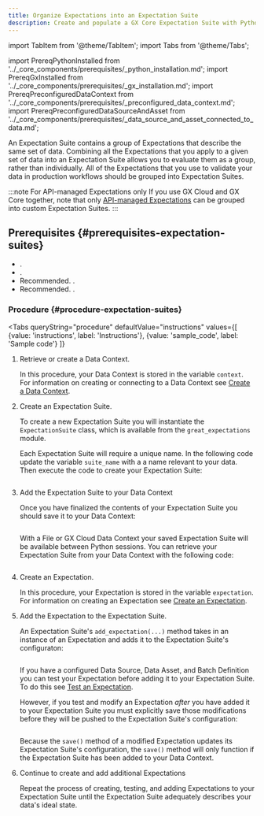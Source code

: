 ```yaml
---
title: Organize Expectations into an Expectation Suite
description: Create and populate a GX Core Expectation Suite with Python.
---
```

import TabItem from '@theme/TabItem';
import Tabs from '@theme/Tabs';

import PrereqPythonInstalled from '../_core_components/prerequisites/_python_installation.md';
import PrereqGxInstalled from '../_core_components/prerequisites/_gx_installation.md';
import PrereqPreconfiguredDataContext from '../_core_components/prerequisites/_preconfigured_data_context.md';
import PrereqPreconfiguredDataSourceAndAsset from '../_core_components/prerequisites/_data_source_and_asset_connected_to_data.md';

An Expectation Suite contains a group of Expectations that describe the same set of data.  Combining all the Expectations that you apply to a given set of data into an Expectation Suite allows you to evaluate them as a group, rather than individually.  All of the Expectations that you use to validate your data in production workflows should be grouped into Expectation Suites.

:::note For API-managed Expectations only
If you use GX Cloud and GX Core together, note that only [API-managed Expectations](/cloud/expectations/manage_expectations.md#gx-managed-vs-api-managed-expectations) can be grouped into custom Expectation Suites.
:::

## Prerequisites {#prerequisites-expectation-suites}

- <PrereqPythonInstalled/>.
- <PrereqGxInstalled/>.
- Recommended. <PrereqPreconfiguredDataContext/>.
- Recommended. <PrereqPreconfiguredDataSourceAndAsset/>.

### Procedure {#procedure-expectation-suites}

<Tabs 
   queryString="procedure"
   defaultValue="instructions"
   values={[
      {value: 'instructions', label: 'Instructions'},
      {value: 'sample_code', label: 'Sample code'}
   ]}
>

<TabItem value="instructions" label="Instructions">

1. Retrieve or create a Data Context.

   In this procedure, your Data Context is stored in the variable `context`.  For information on creating or connecting to a Data Context see [Create a Data Context](/core/set_up_a_gx_environment/create_a_data_context.md).

2. Create an Expectation Suite.

   To create a new Expectation Suite you will instantiate the `ExpectationSuite` class, which is available from the `great_expectations` module.

   Each Expectation Suite will require a unique name.  In the following code update the variable `suite_name` with a a name relevant to your data.  Then execute the code to create your Expectation Suite:

   ```python title="Python input" name="docs/docusaurus/docs/core/define_expectations/_examples/organize_expectations_into_suites.py - create an Expectation Suite"
   ```

3. Add the Expectation Suite to your Data Context

   Once you have finalized the contents of your Expectation Suite you should save it to your Data Context:  

   ```python title="Python input" name="docs/docusaurus/docs/core/define_expectations/_examples/organize_expectations_into_suites.py - add Expectation Suite to the Data Context"
   ```

   With a File or GX Cloud Data Context your saved Expectation Suite will be available between Python sessions.  You can retrieve your Expectation Suite from your Data Context with the following code:

   ```python title="Python input" name="docs/docusaurus/docs/core/define_expectations/_examples/organize_expectations_into_suites.py - retrieve an Expectation Suite"
   ```

4. Create an Expectation.

   In this procedure, your Expectation is stored in the variable `expectation`.  For information on creating an Expectation see [Create an Expectation](./create_an_expectation.md).

5. Add the Expectation to the Expectation Suite.

   An Expectation Suite's `add_expectation(...)` method takes in an instance of an Expectation and adds it to the Expectation Suite's configuraton: 

   ```python title="Python input" name="docs/docusaurus/docs/core/define_expectations/_examples/organize_expectations_into_suites.py - add an Expectation in a variable to an Expectation Suite"
   ```

   If you have a configured Data Source, Data Asset, and Batch Definition you can test your Expectation before adding it to your Expectation Suite.  To do this see [Test an Expectation](./test_an_expectation.md).

   However, if you test and modify an Expectation _after_ you have added it to your Expectation Suite you must explicitly save those modifications before they will be pushed to the Expectation Suite's configuration:

   ```python title="Python input" name="docs/docusaurus/docs/core/define_expectations/_examples/organize_expectations_into_suites.py - update an Expectation and push changes to the Suite config"
   ```
   
   Because the `save()` method of a modified Expectation updates its Expectation Suite's configuration, the `save()` method will only function if the Expectation Suite has been added to your Data Context.

6. Continue to create and add additional Expectations
   
   Repeat the process of creating, testing, and adding Expectations to your Expectation Suite until the Expectation Suite adequately describes your data's ideal state.

</TabItem>

<TabItem value="sample_code" label="Sample code">

```python title="Python input" name="docs/docusaurus/docs/core/define_expectations/_examples/organize_expectations_into_suites.py - full code example"
```


</TabItem>

</Tabs>